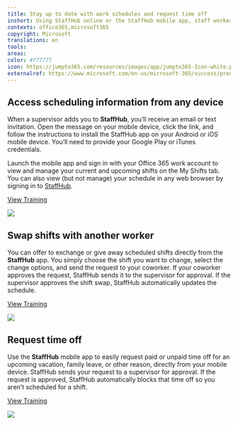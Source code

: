 ```yaml
---
title: Stay up to date with work schedules and request time off
inshort: Using StaffHub online or the StaffHub mobile app, staff workers can view schedules, swap shifts, and request time off.
contexts: office365,microsoft365
copyright: Microsoft
translations: en
tools: 
areas: 
color: #777777
icon: https://jumpto365.com/resources/images/app/jumpto365-Icon-white.png
externalref: https://www.microsoft.com/en-us/microsoft-365/success/productivitylibrary/stay-up-to-date-with-work-schedules-and-request-time-off
---
```


## Access scheduling information from any device

When a supervisor adds you to **StaffHub**, you’ll receive an email or text invitation. Open the message on your mobile device, click the link, and follow the instructions to install the StaffHub app on your Android or iOS mobile device. You’ll need to provide your Google Play or iTunes credentials.

Launch the mobile app and sign in with your Office 365 work account to view and manage your current and upcoming shifts on the My Shifts tab. You can also view (but not manage) your schedule in any web browser by signing in to [StaffHub](http://staffhub.ms).

[View Training](https://staffhub.helpshift.com/a/microsoft-staffhub/?s=general&f=how-do-i-see-my-shifts-in-the-mobile-app)

![](http://img-prod-cms-rt-microsoft-com.akamaized.net/cms/api/am/imageFileData/RE1MMq1?ver=0769)

## Swap shifts with another worker

You can offer to exchange or give away scheduled shifts directly from the **StaffHub** app. You simply choose the shift you want to change, select the change options, and send the request to your coworker. If your coworker approves the request, StaffHub sends it to the supervisor for approval. If the supervisor approves the shift swap, StaffHub automatically updates the schedule.

[View Training](https://staffhub.helpshift.com/a/microsoft-staffhub/?s=general&f=request-and-approve-shift-swaps-in-microsoft-staffhub)

![](http://img-prod-cms-rt-microsoft-com.akamaized.net/cms/api/am/imageFileData/RE1MMX0?ver=c24b)

## Request time off

Use the **StaffHub** mobile app to easily request paid or unpaid time off for an upcoming vacation, family leave, or other reason, directly from your mobile device. StaffHub sends your request to a supervisor for approval. If the request is approved, StaffHub automatically blocks that time off so you aren’t scheduled for a shift.

[View Training](https://support.office.com/article/Request-and-approve-time-off-in-Microsoft-StaffHub-4345ced1-4abd-43a8-b7a9-b8d3c94a0f4e)

![](http://img-prod-cms-rt-microsoft-com.akamaized.net/cms/api/am/imageFileData/RE1MPsS?ver=a95d)

